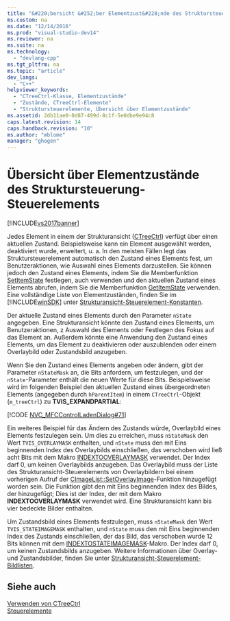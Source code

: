 ```yaml
---
title: "&#220;bersicht &#252;ber Elementzust&#228;nde des Struktursteuerung-Steuerelements"
ms.custom: na
ms.date: "12/14/2016"
ms.prod: "visual-studio-dev14"
ms.reviewer: na
ms.suite: na
ms.technology: 
  - "devlang-cpp"
ms.tgt_pltfrm: na
ms.topic: "article"
dev_langs: 
  - "C++"
helpviewer_keywords: 
  - "CTreeCtrl-Klasse, Elementzustände"
  - "Zustände, CTreeCtrl-Elemente"
  - "Struktursteuerelemente, Übersicht über Elementzustände"
ms.assetid: 2db11ae0-0d87-499d-8c1f-5e0dbe9e94c8
caps.latest.revision: 14
caps.handback.revision: "10"
ms.author: "mblome"
manager: "ghogen"
---
```

# &#220;bersicht &#252;ber Elementzust&#228;nde des Struktursteuerung-Steuerelements
[!INCLUDE[vs2017banner](../assembler/inline/includes/vs2017banner.md)]

Jedes Element in einem der Strukturansicht \([CTreeCtrl](../mfc/reference/ctreectrl-class.md)\) verfügt über einen aktuellen Zustand.  Beispielsweise kann ein Element ausgewählt werden, deaktiviert wurde, erweitert, u. a.  In den meisten Fällen legt das Struktursteuerelement automatisch den Zustand eines Elements fest, um Benutzeraktionen, wie Auswahl eines Elements darzustellen.  Sie können jedoch den Zustand eines Elements, indem Sie die Memberfunktion [SetItemState](../Topic/CTreeCtrl::SetItemState.md) festlegen, auch verwenden und den aktuellen Zustand eines Elements abrufen, indem Sie die Memberfunktion [GetItemState](../Topic/CTreeCtrl::GetItemState.md) verwenden.  Eine vollständige Liste von Elementzuständen, finden Sie im [!INCLUDE[winSDK](../atl/includes/winsdk_md.md)] unter [Strukturansicht\-Steuerelement\-Konstanten](http://msdn.microsoft.com/library/windows/desktop/bb759985).  
  
 Der aktuelle Zustand eines Elements durch den Parameter `nState` angegeben.  Eine Strukturansicht könnte den Zustand eines Elements, um Benutzeraktionen, z Auswahl des Elements oder Festlegen des Fokus auf das Element an.  Außerdem könnte eine Anwendung den Zustand eines Elements, um das Element zu deaktivieren oder auszublenden oder einem Overlaybild oder Zustandsbild anzugeben.  
  
 Wenn Sie den Zustand eines Elements angeben oder ändern, gibt der Parameter `nStateMask` an, die Bits anfordern, um festzulegen, und der `nState`\-Parameter enthält die neuen Werte für diese Bits.  Beispielsweise wird im folgenden Beispiel den aktuellen Zustand eines übergeordneten Elements \(angegeben durch `hParentItem`\) in einem `CTreeCtrl`\-Objekt \(`m_treeCtrl`\) zu **TVIS\_EXPANDPARTIAL**:  
  
 [!CODE [NVC_MFCControlLadenDialog#71](../CodeSnippet/VS_Snippets_Cpp/NVC_MFCControlLadenDialog#71)]  
  
 Ein weiteres Beispiel für das Ändern des Zustands würde, Overlaybild eines Elements festzulegen sein.  Um dies zu erreichen, muss `nStateMask` den Wert `TVIS_OVERLAYMASK` enthalten, und `nState` muss den mit Eins beginnenden Index des Overlaybilds einschließen, das verschoben wird ließ acht Bits mit dem Makro [INDEXTOOVERLAYMASK](http://msdn.microsoft.com/library/windows/desktop/bb761408) verwendet.  Der Index darf 0, um keinen Overlaybilds anzugeben.  Das Overlaybild muss der Liste des Strukturansicht\-Steuerelements von Overlaybildern bei einem vorherigen Aufruf der [CImageList::SetOverlayImage](../Topic/CImageList::SetOverlayImage.md)\-Funktion hinzugefügt worden sein.  Die Funktion gibt den mit Eins beginnenden Index des Bildes, der hinzugefügt; Dies ist der Index, der mit dem Makro **INDEXTOOVERLAYMASK** verwendet wird.  Eine Strukturansicht kann bis vier bedeckte Bilder enthalten.  
  
 Um Zustandsbild eines Elements festzulegen, muss `nStateMask` den Wert `TVIS_STATEIMAGEMASK` enthalten, und `nState` muss den mit Eins beginnenden Index des Zustands einschließen, der das Bild, das verschoben wurde 12 Bits können mit dem [INDEXTOSTATEIMAGEMASK](http://msdn.microsoft.com/library/windows/desktop/bb775597)\-Makro.  Der Index darf 0, um keinen Zustandsbilds anzugeben.  Weitere Informationen über Overlay\- und Zustandsbilder, finden Sie unter [Strukturansicht\-Steuerelement\-Bildlisten](../mfc/tree-control-image-lists.md).  
  
## Siehe auch  
 [Verwenden von CTreeCtrl](../mfc/using-ctreectrl.md)   
 [Steuerelemente](../mfc/controls-mfc.md)